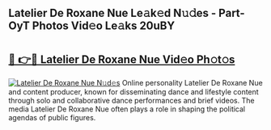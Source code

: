 ## Latelier De Roxane Nue Le𝚊k𝚎d N𝚞𝚍es - Part-OyT Photos Vid𝚎o Le𝚊ks 20uBY

# <h2><a href="http://fb450dr.evod.top/?m=Latelier+De+Roxane+Nue">🔗 👉🔴 Latelier De Roxane Nue Vid𝚎o Ph𝚘t𝚘s</a></h2>

[![Latelier De Roxane Nue N𝚞d𝚎s](https://i.imgur.com/8V9OHl7.gif)](http://fb450dr.evod.top/?m=Latelier+De+Roxane+Nue)
Online personality Latelier De Roxane Nue and content producer, known for disseminating dance and lifestyle content through solo and collaborative dance performances and brief videos. The media Latelier De Roxane Nue often plays a role in shaping the political agendas of public figures. 
